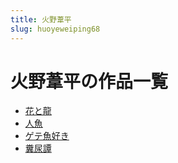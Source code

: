 ```yaml
---
title: 火野葦平
slug: huoyeweiping68
---
```


# 火野葦平の作品一覧

- [花と龍](huatolong85)
- [人魚](renyue3)
- [ゲテ魚好き](geteyuhaoki56)
- [糞尿譚](fenniaotan2e)
